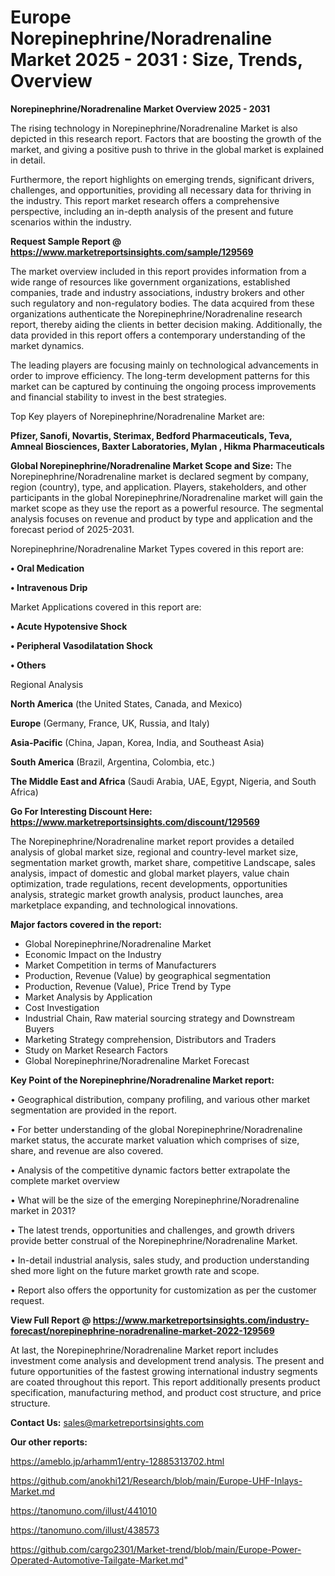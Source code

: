  # Europe Norepinephrine/Noradrenaline Market 2025 - 2031 : Size, Trends, Overview

<Strong> Norepinephrine/Noradrenaline Market Overview 2025 - 2031</strong>

The rising technology in Norepinephrine/Noradrenaline Market is also depicted in this research report. Factors that are boosting the growth of the market, and giving a positive push to thrive in the global market is explained in detail.

Furthermore, the report highlights on emerging trends, significant drivers, challenges, and opportunities, providing all necessary data for thriving in the industry. This report market research offers a comprehensive perspective, including an in-depth analysis of the present and future scenarios within the industry.

<strong>Request Sample Report @ <a href=https://www.marketreportsinsights.com/sample/129569>https://www.marketreportsinsights.com/sample/129569</a></strong>

The market overview included in this report provides information from a wide range of resources like government organizations, established companies, trade and industry associations, industry brokers and other such regulatory and non-regulatory bodies. The data acquired from these organizations authenticate the Norepinephrine/Noradrenaline research report, thereby aiding the clients in better decision making. Additionally, the data provided in this report offers a contemporary understanding of the market dynamics.

The leading players are focusing mainly on technological advancements in order to improve efficiency. The long-term development patterns for this market can be captured by continuing the ongoing process improvements and financial stability to invest in the best strategies.

Top Key players of Norepinephrine/Noradrenaline Market are:

<strong>Pfizer, Sanofi, Novartis, Sterimax, Bedford Pharmaceuticals, Teva, Amneal Biosciences, Baxter Laboratories, Mylan , Hikma Pharmaceuticals</strong>

<strong><b>Global Norepinephrine/Noradrenaline Market Scope and Size:</b></strong>
The Norepinephrine/Noradrenaline market is declared segment by company, region (country), type, and application. Players, stakeholders, and other participants in the global Norepinephrine/Noradrenaline market will gain the market scope as they use the report as a powerful resource. The segmental analysis focuses on revenue and product by type and application and the forecast period of 2025-2031.

Norepinephrine/Noradrenaline Market Types covered in this report are:

<strong>• Oral Medication

• Intravenous Drip</strong>

Market Applications covered in this report are:

<strong>• Acute Hypotensive Shock

• Peripheral Vasodilatation Shock

• Others</strong> 

Regional Analysis

<strong>North America</strong> (the United States, Canada, and Mexico)

<strong>Europe</strong> (Germany, France, UK, Russia, and Italy)

<strong>Asia-Pacific</strong> (China, Japan, Korea, India, and Southeast Asia)

<strong>South America</strong> (Brazil, Argentina, Colombia, etc.)

<strong>The Middle East and Africa</strong> (Saudi Arabia, UAE, Egypt, Nigeria, and South Africa)

<strong>Go For Interesting Discount Here: <a href=https://www.marketreportsinsights.com/discount/129569>https://www.marketreportsinsights.com/discount/129569</a></strong>

The Norepinephrine/Noradrenaline market report provides a detailed analysis of global market size, regional and country-level market size, segmentation market growth, market share, competitive Landscape, sales analysis, impact of domestic and global market players, value chain optimization, trade regulations, recent developments, opportunities analysis, strategic market growth analysis, product launches, area marketplace expanding, and technological innovations.

<strong><b>Major factors covered in the report:</b></strong>
<ul>
  <li>Global Norepinephrine/Noradrenaline Market </li>
  <li>Economic Impact on the Industry</li>
  <li>Market Competition in terms of Manufacturers</li>
  <li>Production, Revenue (Value) by geographical segmentation</li>
  <li>Production, Revenue (Value), Price Trend by Type</li>
  <li>Market Analysis by Application</li>
  <li>Cost Investigation</li>
  <li>Industrial Chain, Raw material sourcing strategy and Downstream Buyers</li>
  <li>Marketing Strategy comprehension, Distributors and Traders</li>
  <li>Study on Market Research Factors</li>
  <li>Global Norepinephrine/Noradrenaline Market Forecast</li>
</ul>

<strong><b>Key Point of the Norepinephrine/Noradrenaline Market report:</b></strong>

• Geographical distribution, company profiling, and various other market segmentation are provided in the report.

• For better understanding of the global Norepinephrine/Noradrenaline market status, the accurate market valuation which comprises of size, share, and revenue are also covered.

• Analysis of the competitive dynamic factors better extrapolate the complete market overview

• What will be the size of the emerging Norepinephrine/Noradrenaline market in 2031?

• The latest trends, opportunities and challenges, and growth drivers provide better construal of the Norepinephrine/Noradrenaline Market.

• In-detail industrial analysis, sales study, and production understanding shed more light on the future market growth rate and scope.

• Report also offers the opportunity for customization as per the customer request.

<strong><b>View Full Report @ <a href=https://www.marketreportsinsights.com/industry-forecast/norepinephrine-noradrenaline-market-2022-129569>https://www.marketreportsinsights.com/industry-forecast/norepinephrine-noradrenaline-market-2022-129569</a></b></strong>


At last, the Norepinephrine/Noradrenaline Market report includes investment come analysis and development trend analysis. The present and future opportunities of the fastest growing international industry segments are coated throughout this report. This report additionally presents product specification, manufacturing method, and product cost structure, and price structure.

<strong>Contact Us:</strong>
sales@marketreportsinsights.com

<strong>Our other reports:</strong>

<a href=https://ameblo.jp/arhamm1/entry-12885313702.html>https://ameblo.jp/arhamm1/entry-12885313702.html</a>

<a href=https://github.com/anokhi121/Research/blob/main/Europe-UHF-Inlays-Market.md>https://github.com/anokhi121/Research/blob/main/Europe-UHF-Inlays-Market.md</a>

<a href=https://tanomuno.com/illust/441010>https://tanomuno.com/illust/441010</a>

<a href=https://tanomuno.com/illust/438573>https://tanomuno.com/illust/438573</a>

<a href=https://github.com/cargo2301/Market-trend/blob/main/Europe-Power-Operated-Automotive-Tailgate-Market.md>https://github.com/cargo2301/Market-trend/blob/main/Europe-Power-Operated-Automotive-Tailgate-Market.md</a>"
